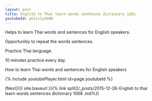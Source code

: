 ```yaml
---
layout: post
title: English to Thai learn words sentences dictionary 1281 
youtubeId: phJzilyVb00
---
```

 
 
Helps to learn Thai words and sentences for English speakers.

Opportunitiy to repeat the words sentences. 

Practice Thai language. 
 
10 minutes practice every day. 
 
How to learn Thai words and sentences for English speakers 
 
{% include youtubePlayer.html id=page.youtubeId %}
 
 
[Next]({{ site.baseurl }}{% link  split2/_posts/2015-12-26-English to thai learn words sentences dictionary 1068 .md%})
 
